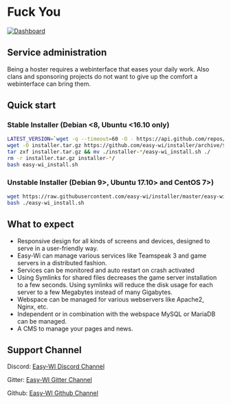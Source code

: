 # Fuck You

[![Dashboard](assets/img/gallery/dashboard.png)](assets/img/gallery/dashboard.png)

## Service administration

Being a hoster requires a webinterface that eases your daily work. Also clans and sponsoring projects do not want to give up the comfort a webinterface can bring them.

## Quick start

### Stable Installer (Debian <8, Ubuntu <16.10 only)
```sh
LATEST_VERSION=`wget -q --timeout=60 -O - https://api.github.com/repos/easy-wi/installer/releases/latest | grep -Po '(?<="tag_name": ")([0-9]\.[0-9]+)'`
wget -O installer.tar.gz https://github.com/easy-wi/installer/archive/$LATEST_VERSION.tar.gz
tar zxf installer.tar.gz && mv ./installer-*/easy-wi_install.sh ./
rm -r installer.tar.gz installer-*/
bash easy-wi_install.sh
```

### Unstable Installer (Debian 9>, Ubuntu 17.10> and CentOS 7>)
```sh
wget https://raw.githubusercontent.com/easy-wi/installer/master/easy-wi_install.sh
bash ./easy-wi_install.sh
```

## What to expect

* Responsive design for all kinds of screens and devices, designed to serve in a user-friendly way.
* Easy-Wi can manage various services like Teamspeak 3 and game servers in a distributed fashion.
* Services can be monitored and auto restart on crash activated
* Using Symlinks for shared files decreases the game server installation to a few seconds. Using symlinks will reduce the disk usage for each server to a few Megabytes instead of many Gigabytes.
* Webspace can be managed for various webservers like Apache2, Nginx, etc.
* Independent or in combination with the webspace MySQL or MariaDB can be managed.
* A CMS to manage your pages and news.

## Support Channel
Discord: [Easy-WI Discord Channel](https://discord.gg/quJvvfF)

Gitter: [Easy-WI Gitter Channel](https://gitter.im/easy-wi/Lobby?utm_source=share-link&utm_medium=link&utm_campaign=share-link)

Github: [Easy-WI Github Channel](https://github.com/easy-wi/developer/issues)
